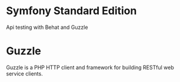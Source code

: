 Symfony Standard Edition
=======================
Api testing with Behat and Guzzle

Guzzle
=====
Guzzle is a PHP HTTP client and framework for building RESTful web service clients.